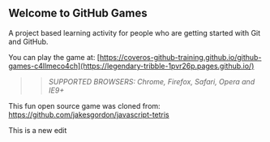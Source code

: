 ## Welcome to GitHub Games

A project based learning activity for people who are getting started with Git and GitHub.

You can play the game at: [https://coveros-github-training.github.io/github-games-c4llmeco4ch](https://legendary-tribble-1pvr26p.pages.github.io/)

>> _*SUPPORTED BROWSERS*: Chrome, Firefox, Safari, Opera and IE9+_

This fun open source game was cloned from: https://github.com/jakesgordon/javascript-tetris

This is a new edit
